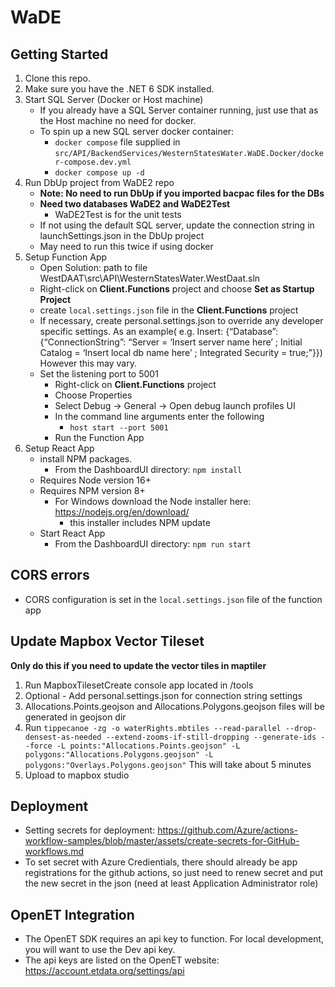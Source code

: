 # WaDE

## Getting Started

1. Clone this repo.
2. Make sure you have the .NET 6 SDK installed.
3. Start SQL Server (Docker or Host machine)
   - If you already have a SQL Server container running, just use that as the Host machine no need for docker. 
   - To spin up a new SQL server docker container:
      - `docker compose` file supplied in `src/API/BackendServices/WesternStatesWater.WaDE.Docker/docker-compose.dev.yml`
      - `docker compose up -d`
4. Run DbUp project from WaDE2 repo 
   - **Note: No need to run DbUp if you imported bacpac files for the DBs** 
   - **Need two databases WaDE2 and WaDE2Test**
      - WaDE2Test is for the unit tests
   - If not using the default SQL server, update the connection string in launchSettings.json in the DbUp project
   - May need to run this twice if using docker
5. Setup Function App
   - Open Solution: path to file WestDAAT\src\API\WesternStatesWater.WestDaat.sln
   - Right-click on **Client.Functions** project and choose **Set as Startup Project**
   - create `local.settings.json` file in the **Client.Functions** project
   - If necessary, create personal.settings.json to override any developer specific settings. As an example( e.g. Insert: {“Database”:{“ConnectionString”: “Server = ‘Insert server name here’ ; Initial Catalog = ‘Insert local db name here’ ; Integrated Security = true;”}}) However this may vary. 
   - Set the listening port to 5001
      - Right-click on **Client.Functions** project
      - Choose Properties
      - Select Debug -> General -> Open debug launch profiles UI
      - In the command line arguments enter the following
         - `host start --port 5001`
      - Run the Function App
6. Setup React App
   - install NPM packages.
      - From the DashboardUI directory: `npm install`
   - Requires Node version 16+
   - Requires NPM version 8+
      - For Windows download the Node installer here: https://nodejs.org/en/download/
         - this installer includes NPM update
   - Start React App
     - From the DashboardUI directory: `npm run start`
   

## CORS errors
  - CORS configuration is set in the `local.settings.json` file of the function app


## Update Mapbox Vector Tileset

**Only do this if you need to update the vector tiles in maptiler**

1. Run MapboxTilesetCreate console app located in /tools
2. Optional - Add personal.settings.json for connection string settings
3. Allocations.Points.geojson and Allocations.Polygons.geojson files will be generated in geojson dir
4. Run `tippecanoe -zg -o waterRights.mbtiles --read-parallel --drop-densest-as-needed --extend-zooms-if-still-dropping --generate-ids --force -L points:"Allocations.Points.geojson" -L polygons:"Allocations.Polygons.geojson" -L polygons:"Overlays.Polygons.geojson"` This will take about 5 minutes
5. Upload to mapbox studio


## Deployment
- Setting secrets for deployment: https://github.com/Azure/actions-workflow-samples/blob/master/assets/create-secrets-for-GitHub-workflows.md
- To set secret with Azure Credientials, there should already be app registrations for the github actions, so just need to renew secret and put the new secret in the json (need at least Application Administrator role)

## OpenET Integration
- The OpenET SDK requires an api key to function. For local development, you will want to use the Dev api key.
- The api keys are listed on the OpenET website: https://account.etdata.org/settings/api
